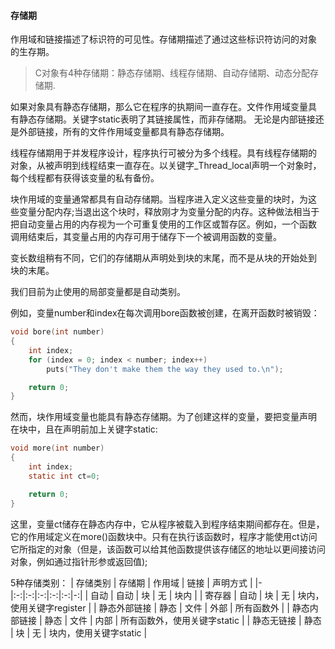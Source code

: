#### 存储期
作用域和链接描述了标识符的可见性。存储期描述了通过这些标识符访问的对象
的生存期。
> C对象有4种存储期：静态存储期、线程存储期、自动存储期、动态分配存储期.

如果对象具有静态存储期，那么它在程序的执期间一直存在。文件作用域变量具
有静态存储期。关键字static表明了其链接属性，而非存储期。
无论是内部链接还是外部链接，所有的文件作用域变量都具有静态存储期。

线程存储期用于并发程序设计，程序执行可被分为多个线程。具有线程存储期的
对象，从被声明到线程结束一直存在。以关键字_Thread_local声明一个对象时，
每个线程都有获得该变量的私有备份。

块作用域的变量通常都具有自动存储期。当程序进入定义这些变量的块时，为这
些变量分配内存;当退出这个块时，释放刚才为变量分配的内存。这种做法相当于
把自动变量占用的内存视为一个可重复使用的工作区或暂存区。例如，一个函数
调用结束后，其变量占用的内存可用于储存下一个被调用函数的变量。

变长数组稍有不同，它们的存储期从声明处到块的末尾，而不是从块的开始处到
块的末尾。

我们目前为止使用的局部变量都是自动类别。

例如，变量number和index在每次调用bore函数被创建，在离开函数时被销毁：
```c
void bore(int number)
{
	int index;
	for (index = 0; index < number; index++)
		puts("They don't make them the way they used to.\n");

	return 0;
}
```

然而，块作用域变量也能具有静态存储期。为了创建这样的变量，要把变量声明
在块中，且在声明前加上关键字static:
```c
void more(int number)
{
	int index;
	static int ct=0;

	return 0;
}
```
这里，变量ct储存在静态内存中，它从程序被载入到程序结束期间都存在。但是，
它的作用域定义在more()函数块中。只有在执行该函数时，程序才能使用ct访问
它所指定的对象（但是，该函数可以给其他函数提供该存储区的地址以更间接访问
对象，例如通过指针形参或返回值);

5种存储类别：
| 存储类别 | 存储期 | 作用域 | 链接 | 声明方式 |
|-|:-:|:-:|:-:|:-:|:-:|-:|
| 自动 | 自动 | 块 | 无 | 块内 |
| 寄存器 | 自动 | 块 | 无 | 块内，使用关键字register |
| 静态外部链接 | 静态 | 文件 | 外部 | 所有函数外 |
| 静态内部链接 | 静态 | 文件 | 内部 | 所有函数外，使用关键字static |
| 静态无链接 | 静态 | 块 | 无 | 块内，使用关键字static |

